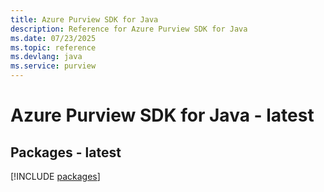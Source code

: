 ```yaml
---
title: Azure Purview SDK for Java
description: Reference for Azure Purview SDK for Java
ms.date: 07/23/2025
ms.topic: reference
ms.devlang: java
ms.service: purview
---
```

# Azure Purview SDK for Java - latest
## Packages - latest
[!INCLUDE [packages](purview-index.md)]